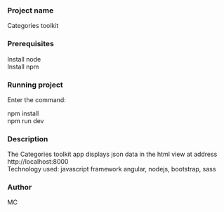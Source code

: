 ### Project name

Categories toolkit

### Prerequisites

Install node  
Install npm

### Running project

Enter the command:

npm install  
npm run dev

### Description

The Categories toolkit app displays json data in the html view at address http://localhost:8000  
Technology used: javascript framework angular, nodejs, bootstrap, sass

### Author

MC
